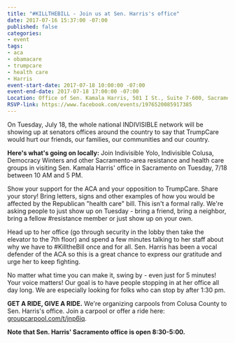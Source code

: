```yaml
---
title: "#KILLTHEBILL - Join us at Sen. Harris's office"
date: 2017-07-16 15:37:00 -07:00
published: false
categories:
- event
tags:
- aca
- obamacare
- trumpcare
- health care
- Harris
event-start-date: 2017-07-18 10:00:00 -07:00
event-end-date: 2017-07-18 17:00:00 -07:00
Location: Office of Sen. Kamala Harris, 501 I St., Suite 7-600, Sacramento, CA 95814
RSVP-link: https://www.facebook.com/events/1976520085917385
---
```


On Tuesday, July 18, the whole national INDIVISIBLE network will be showing up at senators offices around the country to say that TrumpCare would hurt our friends, our families, our communities and our country. 

**Here's what's going on locally:**
Join Indivisible Yolo, Indivisible Colusa, Democracy Winters and other Sacramento-area resistance and health care groups in visiting Sen. Kamala Harris' office in Sacramento on Tuesday, 7/18 between 10 AM and 5 PM. 

Show your support for the ACA and your opposition to TrumpCare. Share your story! Bring letters, signs and other examples of how you would be affected by the Republican "health care" bill. This isn't a formal rally. We're asking people to just show up on Tuesday - bring a friend, bring a neighbor, bring a fellow #resistance member or just show up on your own. 

Head up to her office (go through security in the lobby then take the elevator to the 7th floor) and spend a few minutes talking to her staff about why we have to #KilltheBill once and for all. Sen. Harris has been a vocal defender of the ACA so this is a great chance to express our gratitude and urge her to keep fighting. 

No matter what time you can make it, swing by - even just for 5 minutes! Your voice matters! Our goal is to have people stopping in at her office all day long. We are especially looking for folks who can stop by after 1:30 pm. 

**GET A RIDE, GIVE A RIDE.** We're organizing carpools from Colusa County to Sen. Harris's office. Join a carpool or offer a ride here: [groupcarpool.com/t/jnp6iq](https://www.groupcarpool.com/t/jnp6iq). 

**Note that Sen. Harris' Sacramento office is open 8:30-5:00.**